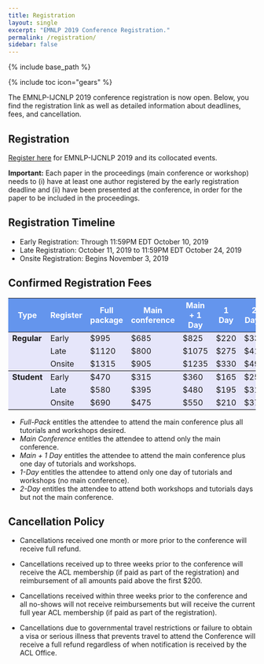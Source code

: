 ```yaml
---
title: Registration
layout: single
excerpt: "EMNLP 2019 Conference Registration."
permalink: /registration/
sidebar: false
---
```

{% include base_path %}

{% include toc icon="gears" %}

The EMNLP-IJCNLP 2019 conference registration is now open. Below, you find the registration link as well as detailed information about deadlines, fees, and cancellation.



## Registration

[Register here](https://aclweb.org/conference/emnlp-2019-conference-registration/) for EMNLP-IJCNLP 2019 and its collocated events.

<b>Important:</b> Each paper in the proceedings (main conference or workshop) needs to (i) have at least one author registered by the early registration deadline and (ii) have been presented at the conference, in order for the paper to be included in the proceedings.




## Registration Timeline

- Early Registration: Through 11:59PM EDT October 10, 2019
- Late Registration: October 11, 2019 to 11:59PM EDT October 24, 2019
- Onsite Registration: Begins November 3, 2019



## Confirmed Registration Fees

<table>
  <thead>
  <tr style="background-color: cornflowerblue">
    <th style="color: white;">Type</th>
    <th style="color: white;">Register</th>
    <th style="color: white;">Full package</th>
    <th style="color: white;">Main conference</th>
    <th style="color: white;">Main + 1 Day</th>
    <th style="color: white;">1 Day</th>
    <th style="color: white;">2 Days</th>
  </tr>
</thead>
  <tr style="background-color: Lavender;">
    <td rowspan="3" style="background-color: Lavender; font-weight: bold;  vertical-align:top; border-bottom: 1px solid #000;" >Regular</td>
    <td>Early</td>
    <td class="amount">$995</td>
    <td class="amount">$685</td>
    <td class="amount">$825</td>
    <td class="amount">$220</td>
    <td class="amount">$330</td>
  </tr>
  <tr style="background-color: Lavender;">
    <td>Late</td>
    <td class="amount">$1120</td>
    <td class="amount">$800</td>
    <td class="amount">$1075</td>
    <td class="amount">$275</td>
    <td class="amount">$415</td>
  </tr>
  <tr style="background-color: Lavender; border-bottom: 1px solid #000;">
    <!-- <td>Regular</td> !-->
    <td>Onsite</td>
    <td class="amount">$1315</td>
    <td class="amount">$905</td>
    <td class="amount">$1235</td>
    <td class="amount">$330</td>
    <td class="amount">$495</td>
  </tr>
  <tr style="background-color: Lavender;">
    <td rowspan="3" style="background-color: Lavender; font-weight: bold; vertical-align:top; border-bottom: 1px solid #000;">Student</td>
    <td>Early</td>
    <td class="amount">$470</td>
    <td class="amount">$315</td>
    <td class="amount">$360</td>
    <td class="amount">$165</td>
    <td class="amount">$250</td>
  </tr>
  <tr style="background-color: Lavender;">
    <!-- <td>Student</td> !-->
    <td>Late</td>
    <td class="amount">$580</td>
    <td class="amount">$395</td>
    <td class="amount">$480</td>
    <td class="amount">$195</td>
    <td class="amount">$310</td>
  </tr>
  <tr style="background-color: Lavender; border-bottom: 1px solid #000;">
    <!-- <td>Student</td> !-->
    <td>Onsite</td>
    <td class="amount">$690</td>
    <td class="amount">$475</td>
    <td class="amount">$550</td>
    <td class="amount">$210</td>
    <td class="amount">$375</td>
  </tr>
</table>

- <em>Full-Pack</em> entitles the attendee to attend the main conference plus all tutorials and workshops desired. 
- <em>Main Conference</em> entitles the attendee to attend only the main conference. 
- <em>Main + 1 Day</em> entitles the attendee to attend the main conference plus one day of tutorials and workshops. 
- <em>1-Day</em> entitles the attendee to attend only one day of tutorials and workshops (no main conference). 
- <em>2-Day</em> entitles the attendee to attend both workshops and tutorials days but not the main conference.

<!--
<b>Note.</b> No registration fee needs to by paid by staff and volunteers as well as sponsors and exhibitors.
-->



## Cancellation Policy

- Cancellations received one month or more prior to the conference will receive full refund.

- Cancellations received up to three weeks prior to the conference will receive the ACL membership (if paid as part of the registration) and reimbursement of all amounts paid above the first $200.

- Cancellations received within three weeks prior to the conference and all no-shows will not receive reimbursements but will receive the current full year ACL membership (if paid as part of the registration).

- Cancellations due to governmental travel restrictions or failure to obtain a visa or serious illness that prevents travel to attend the Conference will receive a full refund regardless of when notification is received by the ACL Office.

